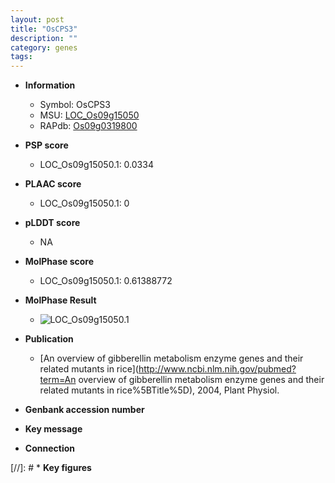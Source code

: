 ```yaml
---
layout: post
title: "OsCPS3"
description: ""
category: genes
tags: 
---
```


* **Information**  
    + Symbol: OsCPS3  
    + MSU: [LOC_Os09g15050](http://rice.plantbiology.msu.edu/cgi-bin/ORF_infopage.cgi?orf=LOC_Os09g15050)  
    + RAPdb: [Os09g0319800](http://rapdb.dna.affrc.go.jp/viewer/gbrowse_details/irgsp1?name=Os09g0319800)  

* **PSP score**  
    + LOC_Os09g15050.1: 0.0334 

* **PLAAC score**  
    + LOC_Os09g15050.1: 0 

* **pLDDT score**
    + NA


* **MolPhase score**
    + LOC_Os09g15050.1: 0.61388772

* **MolPhase Result**
    + ![LOC_Os09g15050.1](https://304243504.github.io/Pictures/LOC_Os09g/LOC_Os09g15050.1.png)

* **Publication**  
    + [An overview of gibberellin metabolism enzyme genes and their related mutants in rice](http://www.ncbi.nlm.nih.gov/pubmed?term=An overview of gibberellin metabolism enzyme genes and their related mutants in rice%5BTitle%5D), 2004, Plant Physiol.

* **Genbank accession number**  

* **Key message**  

* **Connection**  

[//]: # * **Key figures**  


